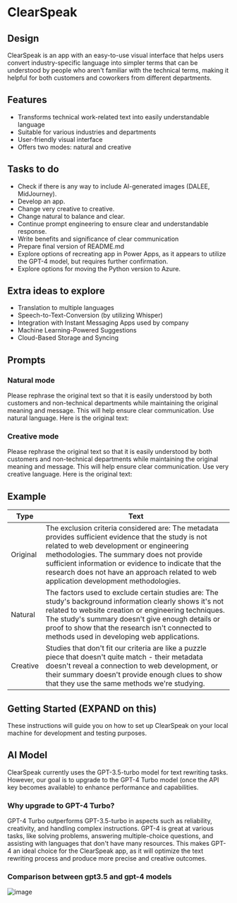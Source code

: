 # ClearSpeak

## Design 
ClearSpeak is an app with an easy-to-use visual interface that helps users convert industry-specific language into simpler terms that can be understood by people who aren't familiar with the technical terms, making it helpful for both customers and coworkers from different departments.

## Features
- Transforms technical work-related text into easily understandable language
- Suitable for various industries and departments
- User-friendly visual interface
- Offers two modes: natural and creative

## Tasks to do
- Check if there is any way to include AI-generated images (DALEE, MidJourney).
- Develop an app.
- Change very creative to creative.
- Change natural to balance and clear.
- Continue prompt engineering to ensure clear and understandable response.
- Write benefits and significance of clear communication
- Prepare final version of README.md
- Explore options of recreating app in Power Apps, as it appears to utilize the GPT-4 model, but requires further confirmation.
- Explore options for moving the Python version to Azure.

## Extra ideas to explore
- Translation to multiple languages
- Speech-to-Text-Conversion (by utilizing Whisper)
- Integration with Instant Messaging Apps used by company
- Machine Learning-Powered Suggestions
- Cloud-Based Storage and Syncing

## Prompts

### Natural mode
Please rephrase the original text so that it is easily understood by both customers and non-technical departments while maintaining the original meaning and message. This will help ensure clear communication. Use natural language. Here is the original text:

### Creative mode
Please rephrase the original text so that it is easily understood by both customers and non-technical departments while maintaining the original meaning and message. This will help ensure clear communication. Use very creative language. Here is the original text:

## Example

| Type      | Text                                                                                                                                                    |
|-----------|---------------------------------------------------------------------------------------------------------------------------------------------------------|
| Original  | The exclusion criteria considered are: The metadata provides sufficient evidence that the study is not related to web development or engineering methodologies. The summary does not provide sufficient information or evidence to indicate that the research does not have an approach related to web application development methodologies. |
| Natural   | The factors used to exclude certain studies are: The study's background information clearly shows it's not related to website creation or engineering techniques. The study's summary doesn't give enough details or proof to show that the research isn't connected to methods used in developing web applications.                          |
| Creative  | Studies that don't fit our criteria are like a puzzle piece that doesn't quite match - their metadata doesn't reveal a connection to web development, or their summary doesn't provide enough clues to show that they use the same methods we're studying. |

## Getting Started (EXPAND on this)
These instructions will guide you on how to set up ClearSpeak on your local machine for development and testing purposes.

## AI Model
ClearSpeak currently uses the GPT-3.5-turbo model for text rewriting tasks. However, our goal is to upgrade to the GPT-4 Turbo model (once the API key becomes available) to enhance performance and capabilities.

### Why upgrade to GPT-4 Turbo?
GPT-4 Turbo outperforms GPT-3.5-turbo in aspects such as reliability, creativity, and handling complex instructions. GPT-4 is great at various tasks, like solving problems, answering multiple-choice questions, and assisting with languages that don't have many resources. This makes GPT-4 an ideal choice for the ClearSpeak app, as it will optimize the text rewriting process and produce more precise and creative outcomes.

### Comparison between gpt3.5 and gpt-4 models

![image](https://user-images.githubusercontent.com/106703426/226074988-aa426a3a-4762-4175-a1f0-f8edb8e5291e.png)
